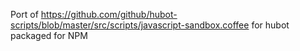 Port of https://github.com/github/hubot-scripts/blob/master/src/scripts/javascript-sandbox.coffee for hubot packaged for NPM